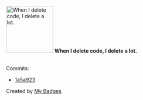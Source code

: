 <img src="https://github.com/my-badges/my-badges/blob/master/src/all-badges/mass-delete-commit/mass-delete-commit-10k.png?raw=true" alt="When I delete code, I delete a lot." title="When I delete code, I delete a lot." width="128">
<strong>When I delete code, I delete a lot.</strong>
<br><br>

Commits:

- <a href="https://github.com/tyrann0us/slick-slider/commit/1a5a9238ac6e9e6cb1eaf5e1f95ea989d94e7c4c">1a5a923</a>


Created by <a href="https://github.com/my-badges/my-badges">My Badges</a>